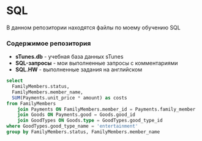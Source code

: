 # **SQL**

В данном репозитории находятся файлы по моему обучению SQL

### Содержимое репозитория
- **sTunes.db** - учебная база данных sTunes
- **SQL-запросы** - мои выполненные запросы с комментариями
- **SQL.HW** - выполненные задания на английском
```sql
select
  FamilyMembers.status,
  FamilyMembers.member_name,
  SUM(Payments.unit_price * amount) as costs
from FamilyMembers
	join Payments ON FamilyMembers.member_id = Payments.family_member
	join Goods ON Payments.good = Goods.good_id
	join GoodTypes ON Goods.type = GoodTypes.good_type_id
where GoodTypes.good_type_name = 'entertainment'
group by FamilyMembers.status, FamilyMembers.member_name


